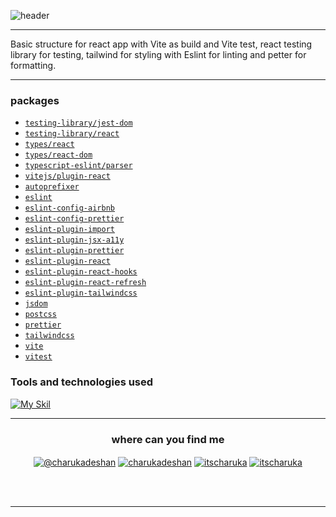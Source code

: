 <!-- @format -->

![header](https://capsule-render.vercel.app/api?type=waving&color=gradient&$with=auto&height=350&section=header&text=Vite%20React%20Starter%20App&animation=fadeIn&fontSize=60)

---

Basic structure for react app with Vite as build and Vite test, react testing library for testing, tailwind for styling with Eslint for linting and petter for formatting.

---

### packages

- [`testing-library/jest-dom`](https://github.com/testing-library/jest-dom)
- [`testing-library/react`](https://testing-library.com/docs/react-testing-library/intro/)
- [`types/react`](https://www.npmjs.com/package/@types/react)
- [`types/react-dom`](https://www.npmjs.com/package/@types/react-dom)
- [`typescript-eslint/parser`](https://www.npmjs.com/package/@typescript-eslint/parser)
- [`vitejs/plugin-react`](https://github.com/vitejs/vite/tree/main/packages/plugin-react)
- [`autoprefixer`](https://www.npmjs.com/package/autoprefixer)
- [`eslint`](https://eslint.org/)
- [`eslint-config-airbnb`](https://www.npmjs.com/package/eslint-config-airbnb)
- [`eslint-config-prettier`](https://www.npmjs.com/package/eslint-config-prettier)
- [`eslint-plugin-import`](https://www.npmjs.com/package/eslint-plugin-import)
- [`eslint-plugin-jsx-a11y`](https://www.npmjs.com/package/eslint-plugin-jsx-a11y)
- [`eslint-plugin-prettier`](https://www.npmjs.com/package/eslint-plugin-prettier)
- [`eslint-plugin-react`](https://www.npmjs.com/package/eslint-plugin-react)
- [`eslint-plugin-react-hooks`](https://www.npmjs.com/package/eslint-plugin-react-hooks)
- [`eslint-plugin-react-refresh`](https://www.npmjs.com/package/eslint-plugin-react-refresh)
- [`eslint-plugin-tailwindcss`](https://www.npmjs.com/package/eslint-plugin-tailwindcss)
- [`jsdom`](https://www.npmjs.com/package/jsdom)
- [`postcss`](https://www.npmjs.com/package/postcss)
- [`prettier`](https://prettier.io/)
- [`tailwindcss`](https://tailwindcss.com/)
- [`vite`](https://vitejs.dev/)
- [`vitest`](https://www.npmjs.com/package/vitest)

### Tools and technologies used

[![My Skil](https://skillicons.dev/icons?i=js,react,tailwind,vite,jest&perline=14)](https://skillicons.dev)

---

<h3 align="center">where can you find me  </h3>

<div>
<p align="center">
  <a href="https://medium.com/@charukadeshan" target="blank"><img align="center" src="https://img.shields.io/badge/Medium-12100E?style=for-the-badge&logo=medium&logoColor=white" alt="@charukadeshan" /></a>
<a href="https://linkedin.com/in/charukadeshan" target="blank"><img align="center" src="https://img.shields.io/badge/LinkedIn-0077B5?style=for-the-badge&logo=linkedin&logoColor=white" alt="charukadeshan" /></a>
<a href="https://twitter.com/itscharuka" target="blank"><img align="center" src="https://img.shields.io/badge/Twitter-1DA1F2?style=for-the-badge&logo=twitter&logoColor=white" alt="itscharuka"  /></a>
<a href="https://www.figma.com/@charukadeshan" target="blank"><img align="center" src="https://img.shields.io/badge/Figma-F24E1E?style=for-the-badge&logo=figma&logoColor=white" alt="itscharuka"  /></a> </p>
<br></br>

---
